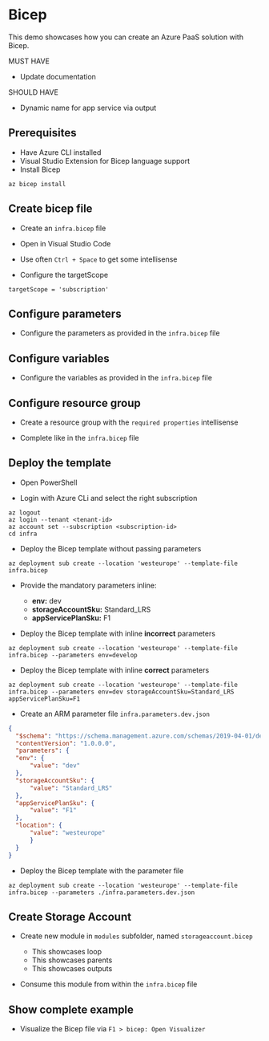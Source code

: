 # Bicep

This demo showcases how you can create an Azure PaaS solution with Bicep.

MUST HAVE
- Update documentation

SHOULD HAVE
- Dynamic name for app service via output

## Prerequisites

* Have Azure CLI installed
* Visual Studio Extension for Bicep language support
* Install Bicep

```
az bicep install
```


## Create  bicep file

* Create an `infra.bicep` file 

* Open in Visual Studio Code

* Use often `Ctrl + Space` to get some intellisense

* Configure the targetScope

```
targetScope = 'subscription'
```

## Configure parameters

* Configure the parameters as provided in the `infra.bicep` file

## Configure variables

* Configure the variables as provided in the `infra.bicep` file

## Configure resource group

* Create a resource group with the `required properties` intellisense

* Complete like in the `infra.bicep` file

## Deploy the template

* Open PowerShell

* Login with Azure CLi and select the right subscription

```cli
az logout
az login --tenant <tenant-id>
az account set --subscription <subscription-id>
cd infra
```

* Deploy the Bicep template without passing parameters

```cli
az deployment sub create --location 'westeurope' --template-file infra.bicep
```

* Provide the mandatory parameters inline:
    * **env:** dev
    * **storageAccountSku:** Standard_LRS
    * **appServicePlanSku:** F1


* Deploy the Bicep template with inline **incorrect** parameters

```cli
az deployment sub create --location 'westeurope' --template-file infra.bicep --parameters env=develop 
```

* Deploy the Bicep template with inline **correct** parameters

```cli
az deployment sub create --location 'westeurope' --template-file infra.bicep --parameters env=dev storageAccountSku=Standard_LRS appServicePlanSku=F1
```

* Create an ARM parameter file `infra.parameters.dev.json`

```json
{
  "$schema": "https://schema.management.azure.com/schemas/2019-04-01/deploymentParameters.json#",
  "contentVersion": "1.0.0.0",
  "parameters": {
  "env": {
      "value": "dev"
  },
  "storageAccountSku": {
      "value": "Standard_LRS"
  },
  "appServicePlanSku": {
      "value": "F1"
  },
  "location": {
      "value": "westeurope"
      }
  }
}
```

* Deploy the Bicep template with the parameter file

```cli
az deployment sub create --location 'westeurope' --template-file infra.bicep --parameters ./infra.parameters.dev.json 
```

## Create Storage Account

* Create new module in `modules` subfolder, named `storageaccount.bicep`
  * This showcases loop
  * This showcases parents
  * This showcases outputs

* Consume this module from within the `infra.bicep` file


## Show complete example

* Visualize the Bicep file via `F1 > bicep: Open Visualizer `
